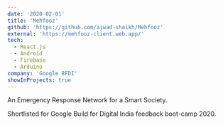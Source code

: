```yaml
---
date: '2020-02-01'
title: 'Mehfooz'
github: 'https://github.com/ajwad-shaikh/Mehfooz'
external: 'https://mehfooz-client.web.app/'
tech:
  - React.js
  - Android
  - Firebase
  - Arduino
company: 'Google BFDI'
showInProjects: true
---
```


An Emergency Response Network for a Smart Society.

Shortlisted for Google Build for Digital India feedback boot-camp 2020.
